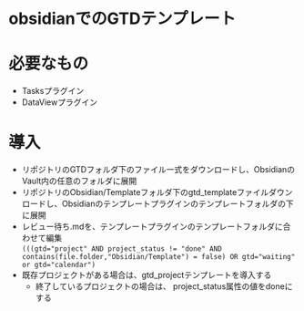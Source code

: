 # obsidianでのGTDテンプレート

# 必要なもの
- Tasksプラグイン
- DataViewプラグイン

# 導入
- リポジトリのGTDフォルダ下のファイル一式をダウンロードし、ObsidianのVault内の任意のフォルダに展開
- リポジトリのObsidian/Templateフォルダ下のgtd_templateファイルダウンロードし、Obsidianのテンプレートプラグインのテンプレートフォルダの下に展開
- レビュー待ち.mdを、テンプレートプラグインのテンプレートフォルダに合わせて編集  
`(((gtd="project" AND project_status != "done" AND contains(file.folder,"Obsidian/Template") = false) OR gtd="waiting" or gtd="calendar")`
- 既存プロジェクトがある場合は、gtd_projectテンプレートを導入する
	- 終了しているプロジェクトの場合は、 project_status属性の値をdoneにする
